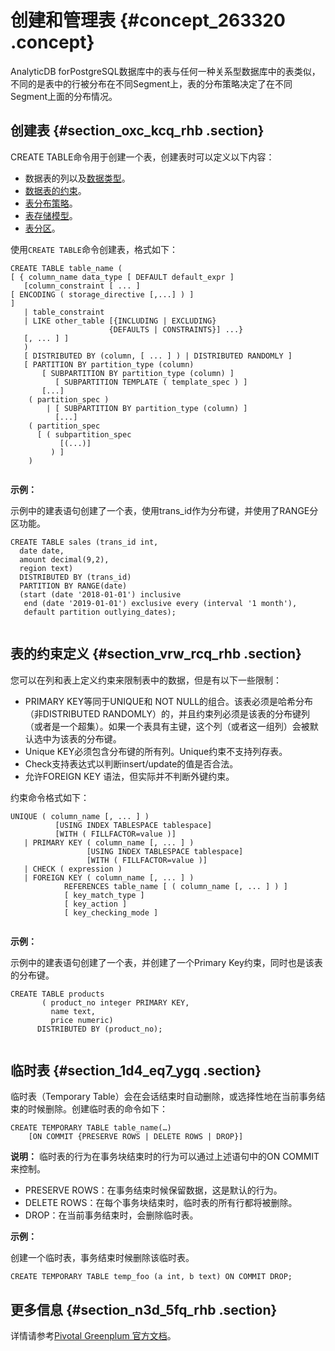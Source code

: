 # 创建和管理表 {#concept_263320 .concept}

AnalyticDB forPostgreSQL数据库中的表与任何一种关系型数据库中的表类似，不同的是表中的行被分布在不同Segment上，表的分布策略决定了在不同Segment上面的分布情况。

## 创建表 {#section_oxc_kcq_rhb .section}

CREATE TABLE命令用于创建一个表，创建表时可以定义以下内容：

-   数据表的列以及[数据类型](cn.zh-CN/用户指南/数据类型.md#)。
-   [数据表的约束](https://help.aliyun.com/document_detail/118150.html?section-wlh-fdq-rhb#h2-url-2)。
-   [表分布策略](cn.zh-CN/用户指南/定义数据库对象/表分布策略.md#)。
-   [表存储模型](cn.zh-CN/用户指南/定义数据库对象/表存储模型.md#)。
-   [表分区](cn.zh-CN/用户指南/定义数据库对象/表分区.md#)。

使用`CREATE TABLE`命令创建表，格式如下：

```
CREATE TABLE table_name ( 
[ { column_name data_type [ DEFAULT default_expr ] 
   [column_constraint [ ... ]
[ ENCODING ( storage_directive [,...] ) ]
] 
   | table_constraint                                 
   | LIKE other_table [{INCLUDING | EXCLUDING}        
                      {DEFAULTS | CONSTRAINTS}] ...}
   [, ... ] ]
   )
   [ DISTRIBUTED BY (column, [ ... ] ) | DISTRIBUTED RANDOMLY ]          
   [ PARTITION BY partition_type (column)                                 
       [ SUBPARTITION BY partition_type (column) ] 
          [ SUBPARTITION TEMPLATE ( template_spec ) ]
       [...]
    ( partition_spec ) 
        | [ SUBPARTITION BY partition_type (column) ]
          [...]
    ( partition_spec
      [ ( subpartition_spec
           [(...)] 
         ) ] 
    )
				
```

**示例：**

示例中的建表语句创建了一个表，使用trans\_id作为分布键，并使用了RANGE分区功能。

```
CREATE TABLE sales (trans_id int,
  date date, 
  amount decimal(9,2), 
  region text)
  DISTRIBUTED BY (trans_id)  
  PARTITION BY RANGE(date)    
  (start (date '2018-01-01') inclusive
   end (date '2019-01-01') exclusive every (interval '1 month'),
   default partition outlying_dates); 
				
```

## 表的约束定义 {#section_vrw_rcq_rhb .section}

您可以在列和表上定义约束来限制表中的数据，但是有以下一些限制：

-   PRIMARY KEY等同于UNIQUE和 NOT NULL的组合。该表必须是哈希分布（非DISTRIBUTED RANDOMLY）的，并且约束列必须是该表的分布键列（或者是一个超集）。如果一个表具有主键，这个列（或者这一组列）会被默认选中为该表的分布键。
-   Unique KEY必须包含分布键的所有列。Unique约束不支持列存表。
-   Check支持表达式以判断insert/update的值是否合法。
-   允许FOREIGN KEY 语法，但实际并不判断外键约束。

约束命令格式如下：

```
UNIQUE ( column_name [, ... ] )
          [USING INDEX TABLESPACE tablespace] 
          [WITH ( FILLFACTOR=value )] 
   | PRIMARY KEY ( column_name [, ... ] ) 
                 [USING INDEX TABLESPACE tablespace] 
                 [WITH ( FILLFACTOR=value )] 
   | CHECK ( expression )
   | FOREIGN KEY ( column_name [, ... ] )
            REFERENCES table_name [ ( column_name [, ... ] ) ]
            [ key_match_type ]
            [ key_action ]
            [ key_checking_mode ]
				
```

**示例：**

示例中的建表语句创建了一个表，并创建了一个Primary Key约束，同时也是该表的分布键。

```
CREATE TABLE products 
       ( product_no integer PRIMARY KEY, 
         name text, 
         price numeric)
      DISTRIBUTED BY (product_no);
				
```

## 临时表 {#section_1d4_eq7_ygq .section}

临时表（Temporary Table）会在会话结束时自动删除，或选择性地在当前事务结束的时候删除。创建临时表的命令如下：

``` {#codeblock_wfa_qka_77y}
CREATE TEMPORARY TABLE table_name(…)
    [ON COMMIT {PRESERVE ROWS | DELETE ROWS | DROP}]
```

**说明：** 临时表的行为在事务块结束时的行为可以通过上述语句中的ON COMMIT来控制。

-   PRESERVE ROWS：在事务结束时候保留数据，这是默认的行为。
-   DELETE ROWS：在每个事务块结束时，临时表的所有行都将被删除。
-   DROP：在当前事务结束时，会删除临时表。

**示例：**

创建一个临时表，事务结束时候删除该临时表。

``` {#codeblock_n32_y97_2o8}
CREATE TEMPORARY TABLE temp_foo (a int, b text) ON COMMIT DROP;
```

## 更多信息 {#section_n3d_5fq_rhb .section}

详情请参考[Pivotal Greenplum 官方文档](http://gpdb.docs.pivotal.io/4380/ref_guide/sql_commands/CREATE_TABLE.html)。

